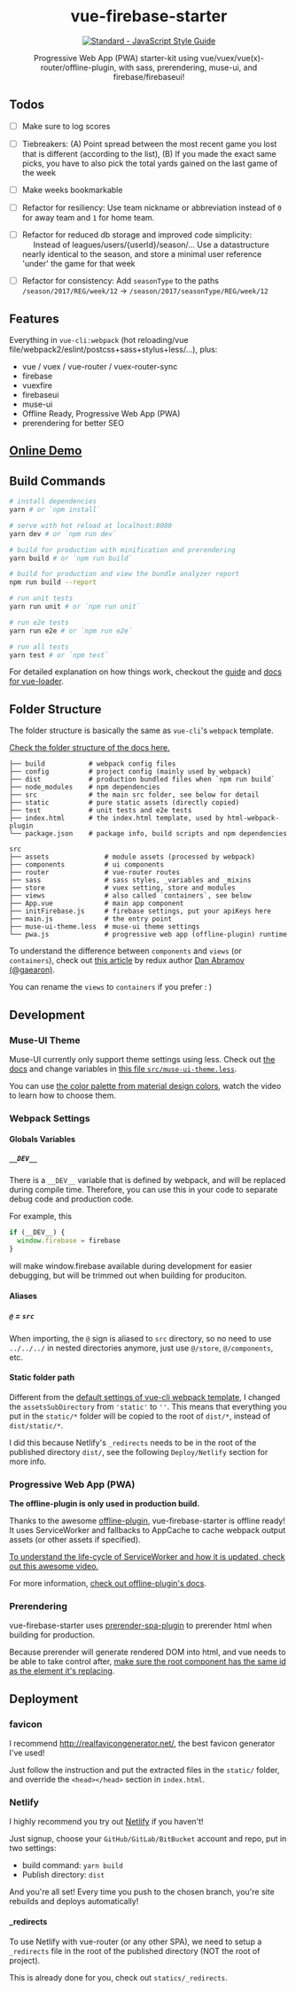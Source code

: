 <h1 align="center">vue-firebase-starter</h1>

<p align="center">
  <a href="https://github.com/feross/standard">
    <img src="https://cdn.rawgit.com/feross/standard/master/badge.svg" alt="Standard - JavaScript Style Guide">
  </a>
</p>

<p align="center">
Progressive Web App (PWA) starter-kit using vue/vuex/vue(x)-router/offline-plugin, with sass, prerendering, muse-ui, and firebase/firebaseui!
</p>

## Todos

- [ ] Make sure to log scores
- [ ] Tiebreakers:
      (A) Point spread between the most recent game you lost that is different (according to the list),
      (B) If you made the exact same picks, you have to also pick the total yards gained on the last game of the week
- [ ] Make weeks bookmarkable
- [ ] Refactor for resiliency: Use team nickname or abbreviation instead of `0` for away team and `1` for home team.
- [ ] Refactor for reduced db storage and improved code simplicity: <br>&nbsp;&nbsp;&nbsp;&nbsp;
      Instead of leagues/users/{userId}/season/... Use a datastructure nearly identical to the season, and store a minimal user reference 'under' the game for that week  
- [ ] Refactor for consistency: Add `seasonType` to the paths `/season/2017/REG/week/12` -> `/season/2017/seasonType/REG/week/12`


## Features

Everything in `vue-cli:webpack` (hot reloading/vue file/webpack2/eslint/postcss+sass+stylus+less/...), plus:

<!--TODO: add emoji and links and descriptions-->

- vue / vuex / vue-router / vuex-router-sync
- firebase
- vuexfire
- firebaseui
- muse-ui
- Offline Ready, Progressive Web App (PWA)
- prerendering for better SEO
<!--TODO - tracking library with offline support-->


## [Online Demo](https://vue-firebase-starter.netlify.com/)


## Build Commands

``` bash
# install dependencies
yarn # or `npm install`

# serve with hot reload at localhost:8080
yarn dev # or `npm run dev`

# build for production with minification and prerendering
yarn build # or `npm run build`

# build for production and view the bundle analyzer report
npm run build --report

# run unit tests
yarn run unit # or `npm run unit`

# run e2e tests
yarn run e2e # or `npm run e2e`

# run all tests
yarn test # or `npm test`
```

For detailed explanation on how things work, checkout the [guide](http://vuejs-templates.github.io/webpack/) and [docs for vue-loader](http://vuejs.github.io/vue-loader).


## Folder Structure

The folder structure is basically the same as `vue-cli`'s `webpack` template.

[Check the folder structure of the docs here.](http://vuejs-templates.github.io/webpack/structure.html)

```
├── build           # webpack config files
├── config          # project config (mainly used by webpack)
├── dist            # production bundled files when `npm run build`
├── node_modules    # npm dependencies
├── src             # the main src folder, see below for detail
├── static          # pure static assets (directly copied)
├── test            # unit tests and e2e tests
├── index.html      # the index.html template, used by html-webpack-plugin
└── package.json    # package info, build scripts and npm dependencies
```

```
src
├── assets              # module assets (processed by webpack)
├── components          # ui components
├── router              # vue-router routes
├── sass                # sass styles, _variables and _mixins
├── store               # vuex setting, store and modules
├── views               # also called `containers`, see below
├── App.vue             # main app component
├── initFirebase.js     # firebase settings, put your apiKeys here
├── main.js             # the entry point
├── muse-ui-theme.less  # muse-ui theme settings
└── pwa.js              # progressive web app (offline-plugin) runtime
```

To understand the difference between `components` and `views` (or `containers`), check out [this article](https://medium.com/@dan_abramov/smart-and-dumb-components-7ca2f9a7c7d0) by redux author [Dan Abramov (@gaearon)](https://github.com/gaearon).

You can rename the `views` to `containers` if you prefer : )

## Development

### Muse-UI Theme

Muse-UI currently only support theme settings using less.
Check out [the docs](http://www.muse-ui.org/#/theme) and change variables in [this file `src/muse-ui-theme.less`](https://github.com/DaxChen/vue-firebase-starter/blob/master/src/muse-ui-theme.less).

You can use [the color palette from material design colors](https://material.io/guidelines/style/color.html), watch the video to learn how to choose them.

### Webpack Settings

#### Globals Variables

##### `__DEV__`
There is a `__DEV__` variable that is defined by webpack, and will be replaced during compile time.
Therefore, you can use this in your code to separate debug code and production code.

For example, this

```js
if (__DEV__) {
  window.firebase = firebase
}
```

will make window.firebase available during development for easier debugging, but will be trimmed out when building for produciton.

#### Aliases

##### `@` = `src`

When importing, the `@` sign is aliased to `src` directory, so no need to use `../../../` in nested directories anymore, just use `@/store`, `@/components`, etc.

#### Static folder path

Different from the [default settings of vue-cli webpack template](https://vuejs-templates.github.io/webpack/static.html), I changed the `assetsSubDirectory` from `'static'` to `''`.
This means that everything you put in the `static/*` folder will be copied to the root of `dist/*`, instead of `dist/static/*`.

I did this because Netlify's `_redirects` needs to be in the root of the published directory `dist/`, see the following `Deploy/Netlify` section for more info.

### Progressive Web App (PWA)

**The offline-plugin is only used in production build.**

Thanks to the awesome [offline-plugin](https://github.com/NekR/offline-plugin), vue-firebase-starter is offline ready! It uses ServiceWorker and fallbacks to AppCache to cache webpack output assets (or other assets if specified).

[To understand the life-cycle of ServiceWorker and how it is updated, check out this awesome video.](https://youtu.be/TF4AB75PyIc)

For more information, [check out offline-plugin's docs](https://github.com/NekR/offline-plugin/#docs).

<!--TODO: explain `externals` and AppCache's FALLBACK page.-->

### Prerendering

vue-firebase-starter uses [prerender-spa-plugin](https://github.com/chrisvfritz/prerender-spa-plugin) to prerender html when building for production.

Because prerender will generate rendered DOM into html, and vue needs to be able to take control after, [make sure the root component has the same id as the element it's replacing](https://github.com/chrisvfritz/prerender-spa-plugin#caveats).


## Deployment

### favicon

I recommend http://realfavicongenerator.net/, the best favicon generator I've used!

Just follow the instruction and put the extracted files in the `static/` folder, and override the `<head></head>` section in `index.html`.

### Netlify

I highly recommend you try out [Netlify](https://www.netlify.com/) if you haven't!

Just signup, choose your `GitHub/GitLab/BitBucket` account and repo, put in two settings:

- build command: `yarn build`
- Publish directory: `dist`

And you're all set! Every time you push to the chosen branch, you're site rebuilds and deploys automatically!

#### _redirects

To use Netlify with vue-router (or any other SPA), we need to setup a `_redirects` file in the root of the published directory (NOT the root of project).

This is already done for you, check out `statics/_redirects`.

<!--## Muse-ui
Components are loaded separately to minimize the bundle size,
therefore, you'll need to import component and register them one by one when using.

To import a component, there is a webpack alias `@muse-ui` which points to `muse-ui/src`.
So take the header component for example
(see `src/components/MyHeader.vue` for full source):
You'll need to import every muse-ui components that you want to use,
and register them in the components section:

```js
import MuAppbar from '@muse-ui/appBar'
import MuFlatButton from '@muse-ui/flatButton'
import MuIconMenu from '@muse-ui/iconMenu'
import { menuItem as MuMenuItem } from '@muse-ui/menu'

export default {
  components: {
    MuAppbar,
    MuFlatButton,
    MuIconMenu,
    MuMenuItem
  }
}
```

Note:
1. In order to use `<mu-flat-button />` in html, I use the name `MuFlatButton`
to register, because [vue converts camelCase in js to kebab-case in html](https://vuejs.org/v2/guide/components.html#camelCase-vs-kebab-case)
2. As you can see in the import section, the path starts with `@muse-ui` instead of just `muse-ui`, as mentioned earlier. But how do I know what the name is for each component? Well, [they're all in the `muse-ui/src` folder](https://github.com/museui/muse-ui/tree/master/src), so you have to find them in there by yourself... (see how `menuItem`'s location is so hidden...)-->
